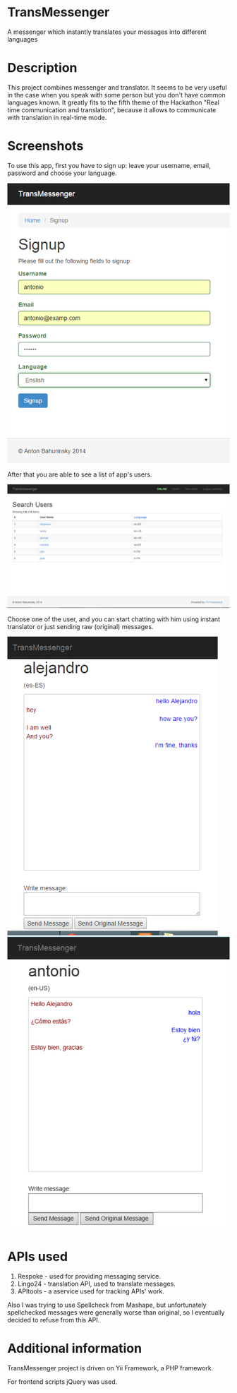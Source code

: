 TransMessenger
==============

A messenger which instantly translates your messages into different languages

Description
===========
This project combines messenger and translator. It seems to be very useful in the case when you speak with some person but you don't have common languages known. It greatly fits to the fifth theme of the Hackathon "Real time communication and translation", because it allows to communicate with translation in real-time mode.

Screenshots
===========
To use this app, first you have to sign up: leave your username, email, password and choose your language.

![alt tag](https://github.com/toxa16/TransMessenger/blob/master/screenshots/signup.PNG)

After that you are able to see a list of app's users.

![alt tag](https://github.com/toxa16/TransMessenger/blob/master/screenshots/findusers.PNG)

Choose one of the user, and you can start chatting with him using instant translator or just sending raw (original) messages.

![alt tag](https://github.com/toxa16/TransMessenger/blob/master/screenshots/Antonio.PNG)
![alt tag](https://github.com/toxa16/TransMessenger/blob/master/screenshots/Alejandro.PNG)

APIs used
=========
1. Respoke - used for providing messaging service.
2. Lingo24 - translation API, used to translate messages.
3. APItools - a aservice used for tracking APIs' work.

Also I was trying to use Spellcheck from Mashape, but unfortunately spellchecked messages were generally worse than original, so I eventually decided to refuse from this API.

Additional information
======================
TransMessenger project is driven on Yii Framework, a PHP framework. 

For frontend scripts jQuery was used.
